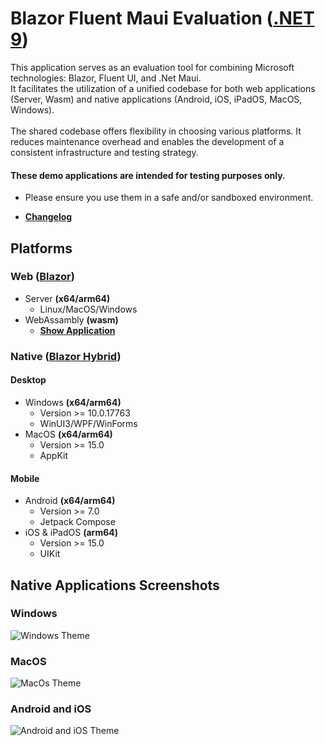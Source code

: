 Blazor Fluent Maui Evaluation ([.NET 9](https://learn.microsoft.com/en-us/dotnet/core/whats-new/dotnet-9/overview))
===

This application serves as an evaluation tool for combining Microsoft technologies: Blazor, Fluent UI, and .Net Maui.<br/>
It facilitates the utilization of a unified codebase for both web applications (Server, Wasm) and native applications (Android, iOS, iPadOS, MacOS, Windows).
<br/><br/>
The shared codebase offers flexibility in choosing various platforms. It reduces maintenance overhead and enables the development of a consistent infrastructure and testing strategy.
<br/>

#### These demo applications are intended for testing purposes only.
* Please ensure you use them in a safe and/or sandboxed environment.

* **[Changelog](/CHANGELOG.md)**

## Platforms

### Web ([Blazor](https://learn.microsoft.com/en-us/aspnet/core/blazor/?view=aspnetcore-9.0))
* Server **(x64/arm64)**
    * Linux/MacOS/Windows
* WebAssambly **(wasm)**
    * **[Show Application](https://2and4.github.io/blazor-fluent-maui-eval/)**

### Native ([Blazor Hybrid](https://learn.microsoft.com/en-us/aspnet/core/blazor/hybrid/?view=aspnetcore-9.0))

#### Desktop
* Windows **(x64/arm64)**
    * Version >= 10.0.17763
    * WinUI3/WPF/WinForms
* MacOS **(x64/arm64)**
    * Version >= 15.0
    * AppKit

#### Mobile
* Android **(x64/arm64)**
    * Version >= 7.0
    * Jetpack Compose
* iOS & iPadOS **(arm64)**
    * Version >= 15.0
    * UIKit

## Native Applications Screenshots

### Windows
![Windows Theme](https://2and4.github.io/blazor-fluent-maui-eval/_assets/BFM_Windows.png "Windows Theme")

### MacOS
![MacOs Theme](https://2and4.github.io/blazor-fluent-maui-eval/_assets/BFM_MacOS.png "MacOs Theme")

### Android and iOS
![Android and iOS Theme](https://2and4.github.io/blazor-fluent-maui-eval/_assets/BFM_Mobile_DarkAndLight.png "Android and iOS Theme")
